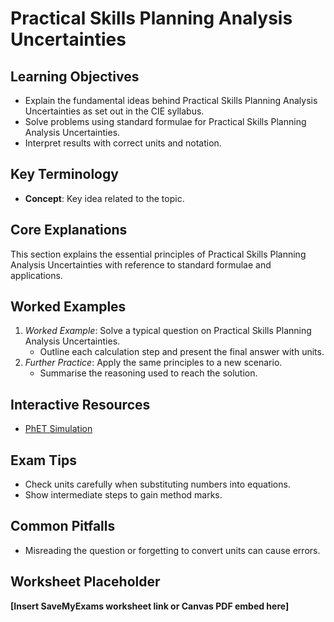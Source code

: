 # Practical Skills Planning Analysis Uncertainties

## Learning Objectives
- Explain the fundamental ideas behind Practical Skills Planning Analysis Uncertainties as set out in the CIE syllabus.
- Solve problems using standard formulae for Practical Skills Planning Analysis Uncertainties.
- Interpret results with correct units and notation.

## Key Terminology
- **Concept**: Key idea related to the topic.

## Core Explanations
This section explains the essential principles of Practical Skills Planning Analysis Uncertainties with reference to standard formulae and applications.

## Worked Examples
1. *Worked Example*: Solve a typical question on Practical Skills Planning Analysis Uncertainties.
   - Outline each calculation step and present the final answer with units.
2. *Further Practice*: Apply the same principles to a new scenario.
   - Summarise the reasoning used to reach the solution.

## Interactive Resources
- [PhET Simulation](https://phet.colorado.edu/)

## Exam Tips
- Check units carefully when substituting numbers into equations.
- Show intermediate steps to gain method marks.

## Common Pitfalls
- Misreading the question or forgetting to convert units can cause errors.

## Worksheet Placeholder
**[Insert SaveMyExams worksheet link or Canvas PDF embed here]**
